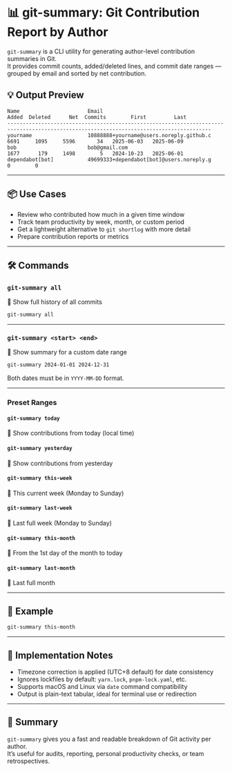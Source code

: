 # 📊 git-summary: Git Contribution Report by Author

`git-summary` is a CLI utility for generating author-level contribution summaries in Git.  
It provides commit counts, added/deleted lines, and commit date ranges — grouped by email and sorted by net contribution.

## 💡 Output Preview

```text
Name                      Email                                       Added  Deleted      Net  Commits        First         Last
----------------------------------------------------------------------------------------------------------------------------------------
yourname                  10888888+yourname@users.noreply.github.c     6691     1095     5596       34   2025-06-03   2025-06-09
bob                       bob@gmail.com                                1677      179     1498        5   2024-10-23   2025-06-01
dependabot[bot]           49699333+dependabot[bot]@users.noreply.g                          0        0
```

---

## 📦 Use Cases

- Review who contributed how much in a given time window
- Track team productivity by week, month, or custom period
- Get a lightweight alternative to `git shortlog` with more detail
- Prepare contribution reports or metrics

---

## 🛠 Commands

### `git-summary all`

📅 Show full history of all commits

```bash
git-summary all
```

---

### `git-summary <start> <end>`

📅 Show summary for a custom date range

```bash
git-summary 2024-01-01 2024-12-31
```

Both dates must be in `YYYY-MM-DD` format.

---

### Preset Ranges

#### `git-summary today`

📅 Show contributions from today (local time)

#### `git-summary yesterday`

📅 Show contributions from yesterday

#### `git-summary this-week`

📅 This current week (Monday to Sunday)

#### `git-summary last-week`

📅 Last full week (Monday to Sunday)

#### `git-summary this-month`

📅 From the 1st day of the month to today

#### `git-summary last-month`

📅 Last full month

---

## 🧪 Example

```bash
git-summary this-month
```

---

## 🧱 Implementation Notes

- Timezone correction is applied (UTC+8 default) for date consistency
- Ignores lockfiles by default: `yarn.lock`, `pnpm-lock.yaml`, etc.
- Supports macOS and Linux via `date` command compatibility
- Output is plain-text tabular, ideal for terminal use or redirection

---

## 🧠 Summary

`git-summary` gives you a fast and readable breakdown of Git activity per author.  
It’s useful for audits, reporting, personal productivity checks, or team retrospectives.
